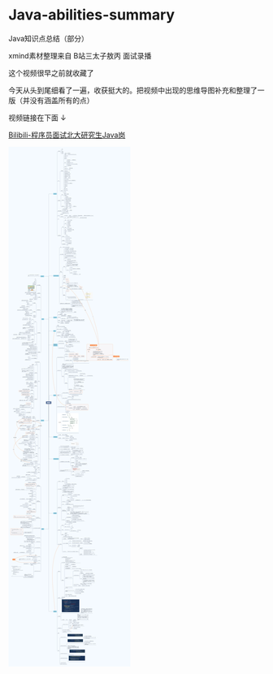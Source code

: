 # Java-abilities-summary
Java知识点总结（部分）

xmind素材整理来自 B站三太子敖丙 面试录播

这个视频很早之前就收藏了

今天从头到尾细看了一遍，收获挺大的。把视频中出现的思维导图补充和整理了一版（并没有涵盖所有的点）

视频链接在下面 ↓

[Bilibili-程序员面试北大研究生Java岗](https://www.bilibili.com/video/BV1HQ4y1P7hE)

![xmind](https://github.com/YorickYu/Java-abilities-summary/blob/main/images/xmind.png)
